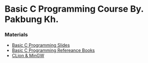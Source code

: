 # Basic C Programming Course By. Pakbung Kh.
### Materials
* [Basic C Programming Slides](https://drive.google.com/drive/folders/1nqlA_Lj8vGzTq8SSPs5eOr05Zstge-RZ?usp=sharing)
* [Basic C Programming Refereance Books](https://drive.google.com/drive/folders/1kZUDNK8tSyhKZwVDEflU4QlxYilphxAh?usp=sharing)
* [CLion & MinGW](https://drive.google.com/drive/folders/1zn9k6cyXozSSoUujDgqOA5U8MZONYSWk?usp=sharing)
